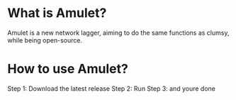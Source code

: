 # What is Amulet?
Amulet is a new network lagger, aiming to do the same functions as clumsy, while being open-source.

# How to use Amulet?
Step 1: Download the latest release
Step 2: Run
Step 3: and youre done

